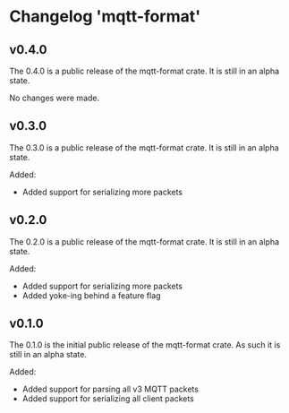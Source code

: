 # Changelog 'mqtt-format'

## v0.4.0

The 0.4.0 is a public release of the mqtt-format crate. It is still in an alpha state.

No changes were made.

## v0.3.0

The 0.3.0 is a public release of the mqtt-format crate. It is still in an alpha state.

Added:

- Added support for serializing more packets

## v0.2.0

The 0.2.0 is a public release of the mqtt-format crate. It is still in an alpha state.

Added:

- Added support for serializing more packets
- Added yoke-ing behind a feature flag

## v0.1.0

The 0.1.0 is the initial public release of the mqtt-format crate. As such it is still in an alpha state.

Added:

- Added support for parsing all v3 MQTT packets
- Added support for serializing all client packets

